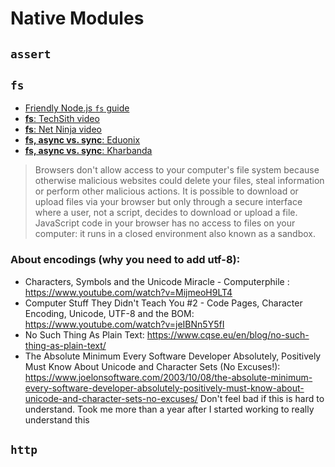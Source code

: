 # Native Modules

## `assert`

## `fs`

* [Friendly Node.js `fs` guide](https://areknawo.com/node-js-file-system-api-beginner-friendly-guide/)
* [__fs__: TechSith video](https://www.youtube.com/watch?v=a6dRdtOy4Bg)
* [__fs__: Net Ninja video](https://www.youtube.com/watch?v=U57kU311-nE)
* [__fs, async vs. sync__: Eduonix](https://www.youtube.com/watch?v=vctMo1fDwV4)
* [__fs, async vs. sync__: Kharbanda](https://www.youtube.com/watch?v=dgdcXGxh93s)


> Browsers don't allow access to your computer's file system because otherwise malicious websites could delete your files, steal information or perform other malicious actions. It is possible to download or upload files via your browser but only through a secure interface where a user, not a script, decides to download or upload a file. JavaScript code in your browser has no access to files on your computer: it runs in a closed environment also known as a sandbox.

### About encodings (why you need to add utf-8):

- Characters, Symbols and the Unicode Miracle - Computerphile : https://www.youtube.com/watch?v=MijmeoH9LT4
- Computer Stuff They Didn't Teach You #2 - Code Pages, Character Encoding, Unicode, UTF-8 and the BOM: https://www.youtube.com/watch?v=jeIBNn5Y5fI
- No Such Thing As Plain Text:  https://www.cqse.eu/en/blog/no-such-thing-as-plain-text/
- The Absolute Minimum Every Software Developer Absolutely, Positively Must Know About Unicode and Character Sets (No Excuses!): https://www.joelonsoftware.com/2003/10/08/the-absolute-minimum-every-software-developer-absolutely-positively-must-know-about-unicode-and-character-sets-no-excuses/
Don't feel bad if this is hard to understand. Took me more than a year after I started working to really understand this

## `http`
